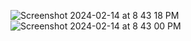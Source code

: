 ![Screenshot 2024-02-14 at 8 43 18 PM](https://github.com/bilalelsayed97/Clima---swift/assets/133275598/f03f94fd-c3c8-4304-9a15-49c69d88d224)
![Screenshot 2024-02-14 at 8 43 00 PM](https://github.com/bilalelsayed97/Clima---swift/assets/133275598/54ea0915-8a90-464d-82aa-61568e52228e)
